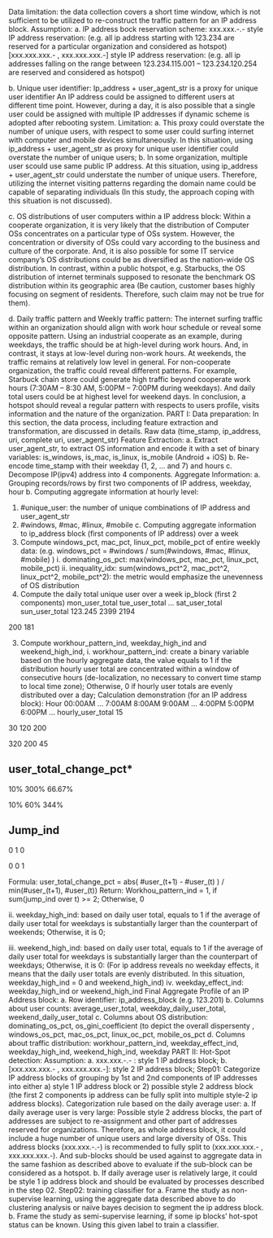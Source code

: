 Data limitation: the data collection covers a short time window, which is not sufficient to be utilized to re-construct the traffic pattern for an IP address block.
Assumption: 
a. IP address bock reservation scheme:
xxx.xxx.-.- style IP address reservation: (e.g. all ip address starting with 123.234 are reserved for a particular organization and considered as hotspot)
[xxx.xxx.xxx.-  , xxx.xxx.xxx.-] style IP address reservation: (e.g. all ip addresses falling on the range between 123.234.115.001 – 123.234.120.254 are reserved and considered as hotspot) 

b. Unique user identifier: 
Ip_address + user_agent_str is a proxy for unique user identifier
An IP address could be assigned to different users at different time point. However, during a day, it is also possible that a single user could be assigned with multiple IP addresses if dynamic scheme is adopted after rebooting system.
Limitation: 
a. This proxy could overstate the number of unique users, with respect to some user could surfing internet with computer and mobile devices simultaneously. In this situation, using ip_address + user_agent_str as proxy for unique user identifier could overstate the number of unique users;
b. In some organization, multiple user scould use same public IP address. At this situation, using ip_address + user_agent_str could understate the number of unique users. Therefore, utilizing the internet visiting patterns regarding the domain name could be capable of separating individuals (In this study, the approach coping with this situation is not discussed).  

c. OS distributions of user computers within a IP address block:
Within a cooperate organization, it is very likely that the distribution of Computer OSs concentrates on a particular type of OSs system. However, the concentration or diversity of OSs could vary according to the business and culture of the corporate. And, it is also possible for some IT service company’s OS distributions could be as diversified as the nation-wide OS distribution. In contrast, within a public hotspot, e.g. Starbucks, the OS distribution of internet terminals supposed to resonate the benchmark OS distribution within its geographic area (Be caution, customer bases highly focusing on segment of residents. Therefore, such claim may not be true for them).

d. Daily traffic pattern and Weekly traffic pattern:
The internet surfing traffic within an organization should align with work hour schedule or reveal some opposite pattern. Using an industrial cooperate as an example, during weekdays, the traffic should be at high-level during work hours. And, in contrast, it stays at low-level during non-work hours. At weekends, the traffic remains at relatively low level in general. For non-cooperate organization, the traffic could reveal different patterns. For example, Starbuck chain store could generate high traffic beyond cooperate work hours (7:30AM – 8:30 AM, 5:00PM – 7:00PM during weekdays). And daily total users could be at highest level for weekend days. 
In conclusion, a hotspot should reveal a regular pattern with respects to users profile, visits information and the nature of the organization.
PART I: Data preparation:
In this section, the data process, including feature extraction and transformation, are discussed in details.
Raw data (time_stamp, ip_address, uri, complete uri, user_agent_str)
Feature Extraction:
a. Extract user_agent_str, to extract OS information and encode it with a set of binary variables: is_windows, is_mac, is_linux, is_mobile (Android + iOS)
b. Re-encode time_stamp with their weekday (1, 2, … and 7) and hours
c. Decompose IP(ipv4) address into 4 components.
Aggregate Information:
a. Grouping records/rows by first two components of IP address, weekday, hour
b. Computing aggregate information at hourly level:
1) #unique_user: the number of unique combinations of IP address and user_agent_str
2) #windows, #mac, #linux, #mobile
c. Computing aggregate information to ip_address block (first components of IP address) over a week
1) Compute windows_pct, mac_pct, linux_pct, mobile_pct of entire weekly data: 
(e.g. windows_pct = #windows / sum(#windows, #mac, #linux, #mobile) )
i. dominating_os_pct:  max(windows_pct, mac_pct, linux_pct, mobile_pct)
ii. inequality_idx:  sum(windows_pct^2, mac_pct^2, linux_pct^2, mobile_pct^2): the metric would emphasize the unevenness of OS distribution
2) Compute the daily total unique user over a week
ip_block (first 2 components)
mon_user_total
tue_user_total
…
sat_user_total
sun_user_total
123.245
2399
2194

200
181

3) Compute workhour_pattern_ind, weekday_high_ind and weekend_high_ind,
i. workhour_pattern_ind: create a binary variable based on the hourly aggregate data, the value equals to 1 if the distribution hourly user total are concentrated within a window of consecutive hours (de-localization, no necessary to convert time stamp to local time zone); Otherwise,  0 if hourly user totals are evenly distributed over a day;
Calculation demonstration (for an IP address block):
Hour
00:00AM
…
7:00AM
8:00AM
9:00AM
…
4:00PM
5:00PM
6:00PM
…
hourly_user_total
15

30
120
200

320
200
45

user_total_change_pct*
-

10%
300%
66.67%

10%
60%
344%

Jump_ind
-

0
1
0

0
0
1

Formula: 
user_total_change_pct = abs( #user_(t+1) - #user_(t) ) / min(#user_(t+1), #user_(t))
Return:
Workhou_pattern_ind = 1, if sum(jump_ind over t) >= 2; Otherwise, 0

ii. weekday_high_ind: based on daily user total, equals to 1 if the average of daily user total for weekdays is substantially larger than the counterpart of weekends; Otherwise, it is 0;

iii. weekend_high_ind: based on daily user total, equals to 1 if the average of daily user total for weekdays is substantially larger than the counterpart of weekdays; Otherwise, it is 0:
(For ip address reveals no weekday effects, it means that the daily user totals are evenly distributed. In this situation, weekday_high_ind = 0 and weekend_high_ind) 
iv. weekday_effect_ind: weekday_high_ind or weekend_high_ind
 Final Aggregate Profile of an IP Address block:
a. Row identifier: ip_address_block (e.g. 123.201)
b. Columns about user counts: average_user_total, weekday_daily_user_total, weekend_daily_user_total
c. Columns about OS distribution: dominating_os_pct, os_gini_coefficient (to depict the overall dispersenty , windows_os_pct, mac_os_pct, linux_oc_pct, mobile_os_pct 
d. Columns about traffic distribution: workhour_pattern_ind, weekday_effect_ind, weekday_high_ind, weekend_high_ind, weekday
PART II: Hot-Spot detection:
Assumption: 
a. xxx.xxx.-.- : style 1 IP address block;
b. [xxx.xxx.xxx.- , xxx.xxx.xxx.-]: style 2 IP address block;
Step01: 
Categorize IP address blocks of grouping by 1st and 2nd components of IP addresses into either a) style 1 IP address block or 2) possible style 2 address block (the first 2 components ip address can be fully split into multiple style-2 ip address blocks). 
Categorization rule based on the daily average user:
a. If daily average user is very large: Possible style 2 address blocks, the part of addresses are subject to re-assignment and other part of addresses reserved for organizations. Therefore,  as whole address block, it could include a huge number of unique users and large diversity of  OSs. This address blocks (xxx.xxx.-.-) is recommended to fully split to (xxx.xxx.xxx.- , xxx.xxx.xxx.-). And sub-blocks should be used against to aggregate data in the same fashion as described above to evaluate if the sub-block can be considered as a hotspot. 
b. If daily average user is relatively large, it could be style 1 ip address block and should be evaluated by processes described in the step 02.
Step02: training classifier for 
a. Frame the study as non-supervise learning, using the aggregate data described above to do clustering analysis or naïve bayes decision to segment the ip address block.
b. Frame the study as semi-supervise learning, if some ip blocks’ hot-spot status can be known. Using this given label to train a classifier.


